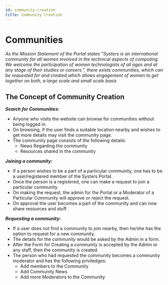 ```yaml
---
id: community-creation
title: Community Creation
---
```



# Communities

_As the Mission Statement of the Portal states "Systers is an international community for all women involved in the technical aspects of computing. We welcome the participation of women technologists of all ages and at any stage of their studies or careers.", there exists communities, which can be requested for and created,which allows engagement of women to get together on both, a large scale and small scale basis_

## The Concept of Community Creation

***Search for Communities:***

- Anyone who visits the website can browse for communities without being logged in.
- On browsing, if the user finds a suitable location nearby and wishes to get more details may visit the community page.
- The community page consists of the following details:
    - News Regarding the community
    - Resources shared in the community

***Joining a community:***

- If a person wishes to be a part of a particular community, one has to be a user/registered member of the Systers Portal.
- Once the person is a registered, one can make a request to join a particular community.
- On making the request, the admin for the Portal or a Moderator of a Particular Community will approve or reject the request.
- On approval the user becomes a part of the community and can now share resources and stuff.

***Requesting a community:***

- If a user does not find a community to join nearby, then he/she has the option to request for a new community.
- The details for the community would be asked by the Admin in a form.
- After the Form for Creating a community is accepted by the Admin or any staff, then the community is created.
- The person who had requested the community becomes a community moderator and has the following priviledges:
    - Add members to the Community
    - Add Community News
    - Add more Moderators to the Community
